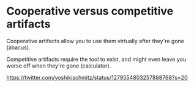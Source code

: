 # Cooperative versus competitive artifacts

Cooperative artifacts allow you to use them virtually after they're gone (abacus).

Competitive artifacts require the tool to exist, and might even leave you worse off when they're gone (calculator).

https://twitter.com/yoshikischmitz/status/1279554803257888768?s=20
